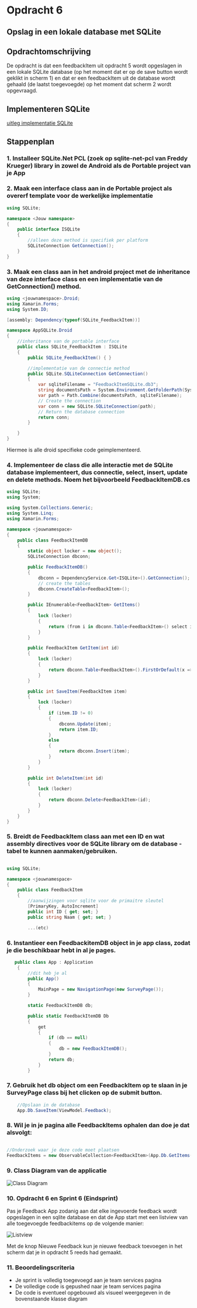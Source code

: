 # Opdracht 6

## Opslag in een lokale database met SQLite

## Opdrachtomschrijving

De opdracht is dat een feedbackItem uit opdracht 5 wordt opgeslagen in een lokale SQLite database (op het moment dat er op de save button wordt geklikt in scherm 1) en dat er een feedbackItem uit de database wordt gehaald (de laatst toegevoegde) op het moment dat scherm 2 wordt opgevraagd.

## Implementeren SQLite

[uitleg implementatie SQLite](https://developer.xamarin.com/guides/xamarin-forms/working-with/databases/#PCL_Android) 

## Stappenplan

### 1. Installeer SQLite.Net PCL (zoek op sqlite-net-pcl van Freddy Krueger) library in zowel de Android als de Portable project van je App
### 2. Maak een interface class aan in de Portable project als overerf template voor de werkelijke implementatie

~~~c#
using SQLite;

namespace <Jouw namespace>
{
    public interface ISQLite
    {
        //alleen deze method is specifiek per platform
        SQLiteConnection GetConnection();
    }
}
~~~

### 3. Maak een class aan in het android project met de inheritance van deze interface class en een implementatie van de GetConnection() method.

~~~c#
using <jouwnamespace>.Droid;
using Xamarin.Forms;
using System.IO;

[assembly: Dependency(typeof(SQLite_FeedbackItem))]

namespace AppSQLite.Droid
{
    //inheritance van de portable interface
    public class SQLite_FeedbackItem : ISQLite
    {
        public SQLite_FeedbackItem() { }

        //implementatie van de connectie method
        public SQLite.SQLiteConnection GetConnection()
        {
            var sqliteFilename = "FeedbackItemSQLite.db3";
            string documentsPath = System.Environment.GetFolderPath(System.Environment.SpecialFolder.Personal); // Documents folder
            var path = Path.Combine(documentsPath, sqliteFilename);
            // Create the connection
            var conn = new SQLite.SQLiteConnection(path);
            // Return the database connection
            return conn;
        }

    }
} 

~~~
Hiermee is alle droid specifieke code geimplementeerd.

### 4. Implementeer de class die alle interactie met de SQLite database implementeert, dus connectie, select, insert, update en delete methods. Noem het bijvoorbeeld FeedbackItemDB.cs

~~~c#
using SQLite;
using System;

using System.Collections.Generic;
using System.Linq;
using Xamarin.Forms;

namespace <jouwnamespace>
{
    public class FeedbackItemDB
    {
        static object locker = new object();
        SQLiteConnection dbconn;

        public FeedbackItemDB()
        {
            dbconn = DependencyService.Get<ISQLite>().GetConnection();
            // create the tables
            dbconn.CreateTable<FeedbackItem>();
        }

        public IEnumerable<FeedbackItem> GetItems()
        {
            lock (locker)
            {
                return (from i in dbconn.Table<FeedbackItem>() select i).ToList();
            }
        }

        public FeedbackItem GetItem(int id)
        {
            lock (locker)
            {
                return dbconn.Table<FeedbackItem>().FirstOrDefault(x => x.ID == id);
            }
        }

        public int SaveItem(FeedbackItem item)
        {
            lock (locker)
            {
                if (item.ID != 0)
                {
                    dbconn.Update(item);
                    return item.ID;
                }
                else
                {
                    return dbconn.Insert(item);
                }
            }
        }

        public int DeleteItem(int id)
        {
            lock (locker)
            {
                return dbconn.Delete<FeedbackItem>(id);
            }
        }
    }
}
~~~

### 5. Breidt de __FeedbackItem__ class aan met een ID en wat assembly directives voor de SQLite library om de database - tabel te kunnen aanmaken/gebruiken.

~~~c#

using SQLite;

namespace <jouwnamespace>
{
    public class FeedbackItem
    {
        //aanwijzingen voor sqlite voor de primaitre sleutel
        [PrimaryKey, AutoIncrement]
        public int ID { get; set; }
        public string Naam { get; set; }

        ...(etc)

~~~

### 6. Instantieer een FeedbackitemDB object in je app class, zodat je die beschikbaar hebt in al je pages.
~~~c#
   public class App : Application
    {
        //dit heb je al
        public App()
        {
            MainPage = new NavigationPage(new SurveyPage());
        }

        static FeedbackItemDB db;

        public static FeedbackItemDB Db
        {
            get
            {
                if (db == null)
                {
                    db = new FeedbackItemDB();
                }
                return db;
            }
        }
~~~

### 7. Gebruik het db object om een FeedbackItem op te slaan in je SurveyPage class bij het clicken op de submit button.

~~~c#
    //Opslaan in de database
    App.Db.SaveItem(ViewModel.Feedback);
~~~

### 8. Wil je in je pagina alle FeedbackItems ophalen dan doe je dat alsvolgt:

~~~c#

//Onderzoek waar je deze code moet plaatsen
FeedbackItems = new ObservableCollection<FeedbackItem>(App.Db.GetItems());

~~~

### 9. Class Diagram van de applicatie

![Class Diagram](https://github.com/ictacademiekw1c/opdrachten-repository/blob/master/xamarin/images/Sqlite.png?raw=true)

### 10. Opdracht 6 en Sprint 6 (Eindsprint)

Pas je Feedback App zodanig aan dat elke ingevoerde feedback wordt opgeslagen in een sqlite database en dat de App start
met een listview van alle toegevoegde feedbackitems op de volgende manier:

![Listview](https://github.com/ictacademiekw1c/opdrachten-repository/blob/master/xamarin/images/listview.png?raw=true)

Met de knop Nieuwe Feedback kun je nieuwe feedback toevoegen in het scherm dat je in opdracht 5 reeds had gemaakt.

### 11. Beoordelingscriteria

- Je sprint is volledig toegevoegd aan je team services pagina
- De volledige code is gepushed naar je team services pagina
- De code is eventueel opgebouwd als visueel weergegeven in de bovenstaande klasse diagram


